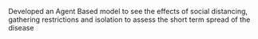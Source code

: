 Developed an Agent Based model to see the effects of social distancing, gathering restrictions and isolation to assess the short 
term spread of the disease
